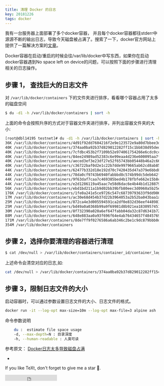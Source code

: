 ```yaml
---
title: 清理 Docker 的日志
key: 20181226
tags: docker 
---
```


我有一台服务器上面部署了多个docker容器， 并且每个docker容器都往stderr中源源不断的输出日志，导致今天磁盘被占满了。搜索了一下，docker官方网站上提供了一篇解决方案的[文章](https://success.docker.com/article/no-space-left-on-device-error)。

<!--more-->

Docker容器在启动/重启的时候会往/var/lib/docker中写东西，如果你在启动docker容器遇到No space left on device的问题，可以按照下面的步骤进行清理相关的日志操作。

## 步骤 1， 查找巨大的日志文件



对 `/var/lib/docker/containers` 下的文件夹进行排序，看看哪个容器占用了太多的磁盘空间

```bash
$ du -d1 -h /var/lib/docker/containers | sort -h
```

上面的命令会按照升序的方式对于容器文件夹进行排序，并列出容器文件夹的大小:

```bash	
[root@dbl14195 testnet]# du -d1 -h /var/lib/docker/containers | sort -h
36K /var/lib/docker/containers/4d91f92dd7604216f2e9e123572e9a80d7bbee3d8c8ce7be2ed241c572816fb6
40K /var/lib/docker/containers/374aa0ba92b37d829012282ff15c1bb838d95dedb54589874c4285991be2d4aa
40K /var/lib/docker/containers/7cfdbc453b2f7109b52e974061754266e6cdc0ccaee62ab4a5887865113e1144
40K /var/lib/docker/containers/84ee24989ad52383c6e99eaa4d236e600095aa7f855e81fbafe10416b75ceefb
40K /var/lib/docker/containers/aeced3ef3e23df27e52f65743bb05448b46a2c660acc5b0aab12604e060779b4
40K /var/lib/docker/containers/c36722baf0d2e1c22b7dde9979665ab62cd8ab85c3f1d0f427bb7a34e0fd977a
44K /var/lib/docker/containers/62477b332d18e192d70c7420435d47a379e6bbd8de13da8a8762e0fd95b341ca
44K /var/lib/docker/containers/78da0cf9743b6940fabbbd8c574b99dc5deb642fa998a8f819a6c6978fc875d7
44K /var/lib/docker/containers/9f63daf7caa7c469385bed4b178fbfe662e15b8c569c6644081af090f8e40426
44K /var/lib/docker/containers/e2d1286119a45aac7e58d6dac6e4b44b1d1288799b735943be45abed50244e56
56K /var/lib/docker/containers/ebd1bd211a1b9d02bb39bfb80eec3d0960a5b25e18f54d7371781ec456e7a1e8
176K /var/lib/docker/containers/1fe0a241e5ce9726c547c68739793633f9dd906768a36fe80e8fb80373aa3bfb
17M /var/lib/docker/containers/ac30e68d454b37d22b3964053a2b52ba043baa1add13556a09c0e3e05589104f
25M /var/lib/docker/containers/872ca4e3d005594591ca2df0e832d36eef448981ab2820c69df4ff1399f8423e
25M /var/lib/docker/containers/bd49a0a0368b99a9f69981d8b921ea1830957451577b635a07d5425d48e1144b
30M /var/lib/docker/containers/8f732390a020a6ef647fabb04da32c87d6341b72ac2af6bb4a1cf5743fda54db
88M /var/lib/docker/containers/648e883aa0a93f696f64e4ab76434657f4845769fe1eaaad49c2dc1d7960f2b0
171M /var/lib/docker/containers/8de7ff9f0276586a6ab346c2be1c9dc879bbb0d795fa7776c1d8d1568ea2794a
354M /var/lib/docker/containers
```

## 步骤 2，选择你要清理的容器进行清理


```bash	
$ cat /dev/null > /var/lib/docker/containers/container_id/container_log_name
```

上述命令会清空对应的日志,如:

```bash	
cat /dev/null > /var/lib/docker/containers/374aa0ba92b37d829012282ff15c1bb838d95dedb54589874c4285991be2d4aa/374aa0ba92b37d829012282ff15c1bb838d95dedb54589874c4285991be2d4aa-json.log
```

## 步骤 3，限制日志文件的大小

启动容器时，可以通过参数设置日志文件的大小、日志文件的格式。

```bash	
docker run -it --log-opt max-size=10m --log-opt max-file=3 alpine ash
```


命令参数说明

```bash
    du :  estimate file space usage 
    -d, --max-depth=N : 目录深度
    -h, --human-readable : 人类可读
```


参考原文： [Docker日志太多导致磁盘占满](https://colobu.com/2018/10/22/no-space-left-on-device-for-docker/)

- 


If you like TeXt, don't forget to give me a star :star2:.

<iframe src="https://ghbtns.com/github-btn.html?user=kitian616&repo=jekyll-TeXt-theme&type=star&count=true" frameborder="0" scrolling="0" width="170px" height="20px"></iframe>
